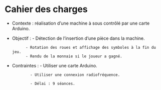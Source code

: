 # Cahier des charges

* Contexte : réalisation d’une machine à sous contrôlé par une carte Arduino.
* Objectif :  - Détection de l’insertion d’une pièce dans la machine.

            - Rotation des roues et affichage des symboles à la fin du jeu.
            - Rendu de la monnaie si le joueur a gagné.
            
* Contraintes : - Utiliser une carte Arduino.

              - Utiliser une connexion radiofréquence.
              
              - Délai : 9 séances.
